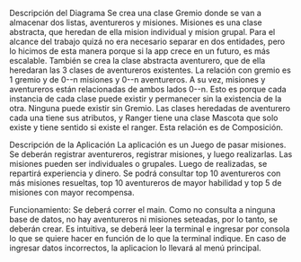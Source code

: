 Descripción del Diagrama
Se crea una clase Gremio donde se van a almacenar dos listas, aventureros y misiones.
Misiones es una clase abstracta, que heredan de ella mision individual y mision grupal.
Para el alcance del trabajo quizá no era necesario separar en dos entidades, pero lo
hicimos de esta manera porque si la app crece en un futuro, es más escalable.
También se crea la clase abstracta aventurero, que de ella heredaran las 3 clases de aventureros existentes.
La relación con gremio es 1 gremio y de 0--n misiones y 0--n aventureros. A su vez,
misiones y aventureros están relacionadas de ambos lados 0--n.
Esto es porque cada instancia de cada clase puede existir y permanecer sin la existencia de la otra. Ninguna puede existir sin Gremio.
Las clases heredadas de aventurero cada una tiene sus atributos, y Ranger tiene una clase Mascota que solo existe y tiene sentido si existe el ranger. Esta relación es de Composición.

Descripción de la Aplicación
La aplicación es un Juego de pasar misiones. Se deberán registrar aventureros, registrar misiones, y luego realizarlas. Las misiones pueden ser individuales o grupales. Luego de realizadas, se repartirá experiencia y dinero. Se podrá consultar top 10 aventureros con más misiones resueltas, top 10 aventureros de mayor habilidad y top 5 de misiones con mayor recompensa.

Funcionamiento:
Se deberá correr el main. Como no consulta a ninguna base de datos, no hay aventureros ni misiones seteadas, por lo tanto, se deberán crear. Es intuitiva, se deberá leer la terminal e ingresar por consola lo que se quiere hacer en función de lo que la terminal indique. En caso de ingresar datos incorrectos, la aplicacion lo llevará al menú principal.
